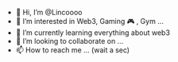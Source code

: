 - 👋 Hi, I’m @Lincoooo
- 👀 I’m interested in Web3, Gaming 🎮 , Gym ...
- 🌱 I’m currently learning everything about web3
- 💞️ I’m looking to collaborate on ...
- 📫 How to reach me ... (wait a sec)

<!---
Lincoooo/Lincoooo is a ✨ special ✨ repository because its `README.md` (this file) appears on your GitHub profile.
You can click the Preview link to take a look at your changes.
--->
